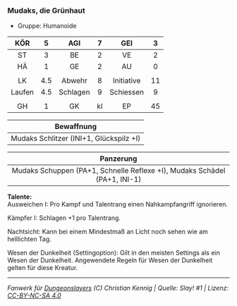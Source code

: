 ### Mudaks, die Grünhaut

- Gruppe: Humanoide

|  KÖR   |  5  |   AGI    |  7  |    GEI     |  3  |
| :----: | :-: | :------: | :-: | :--------: | :-: |
|   ST   |  3  |    BE    |  2  |     VE     |  2  |
|   HÄ   |  1  |    GE    |  2  |     AU     |  0  |
|        |     |          |     |            |     |
|   LK   | 4.5 |  Abwehr  |  8  | Initiative | 11  |
| Laufen | 4.5 | Schlagen |  9  | Schiessen  |  9  |
|        |     |          |     |            |     |
|   GH   |  1  |    GK    | kl  |     EP     | 45  |

|               Bewaffnung                |
| :-------------------------------------: |
| Mudaks Schlitzer (INI+1, Glückspilz +I) |

|                                 Panzerung                                 |
| :-----------------------------------------------------------------------: |
| Mudaks Schuppen (PA+1, Schnelle Reflexe +I), Mudaks Schädel (PA+1, INI-1) |

**Talente:**  
Ausweichen I: Pro Kampf und Talentrang einen Nahkampfangriff ignorieren.

Kämpfer I: Schlagen +1 pro Talentrang.

Nachtsicht: Kann bei einem Mindestmaß an Licht noch sehen wie am helllichten Tag.

Wesen der Dunkelheit (Settingoption): Gilt in den meisten Settings als ein Wesen der Dunkelheit. Angewendete Regeln für Wesen der Dunkelheit gelten für diese Kreatur.

---

_Fanwerk für [Dungeonslayers](https://www.dungeonslayers.net/) (C) Christian Kennig | Quelle: Slay! #1 | Lizenz: [CC-BY-NC-SA 4.0](https://creativecommons.org/licenses/by-nc-sa/4.0/deed.de)_
